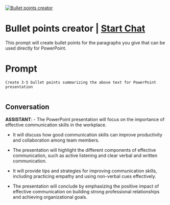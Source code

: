 
[![Bullet points creator](https://flow-prompt-covers.s3.us-west-1.amazonaws.com/icon/Abstract/i3.png)](https://gptcall.net/chat.html?data=%7B%22contact%22%3A%7B%22id%22%3A%22aR_FVJdG3HfcIwbQCXiLe%22%2C%22flow%22%3Atrue%7D%7D)
# Bullet points creator | [Start Chat](https://gptcall.net/chat.html?data=%7B%22contact%22%3A%7B%22id%22%3A%22aR_FVJdG3HfcIwbQCXiLe%22%2C%22flow%22%3Atrue%7D%7D)
This prompt will create bullet points for the paragraphs you give that can be used directly for PowerPoint.

# Prompt

```
Create 3-5 bullet points summarizing the above text for PowerPoint presentation


```

## Conversation

**ASSISTANT**: - The PowerPoint presentation will focus on the importance of effective communication skills in the workplace.

- It will discuss how good communication skills can improve productivity and collaboration among team members.

- The presentation will highlight the different components of effective communication, such as active listening and clear verbal and written communication.

- It will provide tips and strategies for improving communication skills, including practicing empathy and using non-verbal cues effectively.

- The presentation will conclude by emphasizing the positive impact of effective communication on building strong professional relationships and achieving organizational goals.


